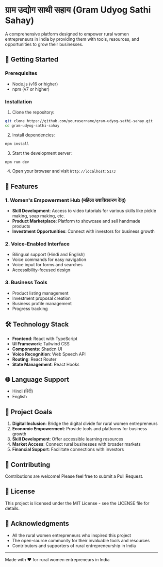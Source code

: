 # ग्राम उद्योग साथी सहाय (Gram Udyog Sathi Sahay)

A comprehensive platform designed to empower rural women entrepreneurs in India by providing them with tools, resources, and opportunities to grow their businesses.

## 🚀 Getting Started

### Prerequisites

- Node.js (v16 or higher)
- npm (v7 or higher)

### Installation

1. Clone the repository:
```bash
git clone https://github.com/yourusername/gram-udyog-sathi-sahay.git
cd gram-udyog-sathi-sahay
```

2. Install dependencies:
```bash
npm install
```

3. Start the development server:
```bash
npm run dev
```

4. Open your browser and visit `http://localhost:5173`

## 🌟 Features

### 1. Women's Empowerment Hub (महिला सशक्तिकरण केंद्र)
- **Skill Development**: Access to video tutorials for various skills like pickle making, soap making, etc.
- **Product Marketplace**: Platform to showcase and sell handmade products
- **Investment Opportunities**: Connect with investors for business growth

### 2. Voice-Enabled Interface
- Bilingual support (Hindi and English)
- Voice commands for easy navigation
- Voice input for forms and searches
- Accessibility-focused design

### 3. Business Tools
- Product listing management
- Investment proposal creation
- Business profile management
- Progress tracking

## 🛠️ Technology Stack

- **Frontend**: React with TypeScript
- **UI Framework**: Tailwind CSS
- **Components**: Shadcn UI
- **Voice Recognition**: Web Speech API
- **Routing**: React Router
- **State Management**: React Hooks

## 🌐 Language Support

- Hindi (हिंदी)
- English

## 🎯 Project Goals

1. **Digital Inclusion**: Bridge the digital divide for rural women entrepreneurs
2. **Economic Empowerment**: Provide tools and platforms for business growth
3. **Skill Development**: Offer accessible learning resources
4. **Market Access**: Connect rural businesses with broader markets
5. **Financial Support**: Facilitate connections with investors

## 🤝 Contributing

Contributions are welcome! Please feel free to submit a Pull Request.

## 📝 License

This project is licensed under the MIT License - see the LICENSE file for details.

## 🙏 Acknowledgments

- All the rural women entrepreneurs who inspired this project
- The open-source community for their invaluable tools and resources
- Contributors and supporters of rural entrepreneurship in India

---

Made with ❤️ for rural women entrepreneurs in India
